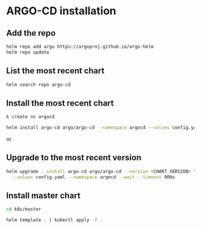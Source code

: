 # ARGO-CD installation

## Add the repo
```bash
helm repo add argo https://argoproj.github.io/argo-helm
helm repo update
```

## List the most recent chart
```bash
helm search repo argo-cd
```

## Install the most recent chart
```bash
k create ns argocd

helm install argo-cd argo/argo-cd --namespace argocd --values config.yaml
```

or

## Upgrade to the most recent version
```bash
helm upgrade --install argo-cd argo/argo-cd --version <CHART_VERSION> \
  --values config.yaml --namespace argocd --wait --timeout 900s
```

## Install master chart
```bash
cd k8s/master

helm template . | kubectl apply -f -
```